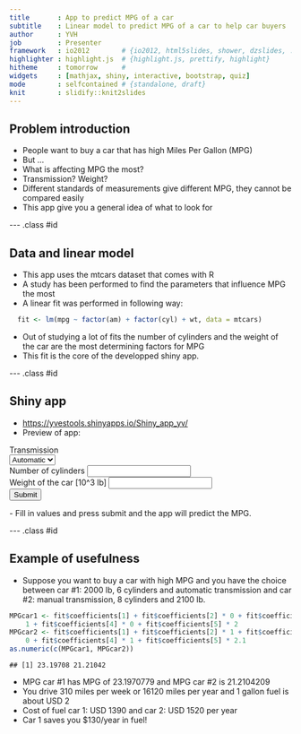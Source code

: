 ```yaml
---
title       : App to predict MPG of a car
subtitle    : Linear model to predict MPG of a car to help car buyers
author      : YVH
job         : Presenter
framework   : io2012        # {io2012, html5slides, shower, dzslides, ...}
highlighter : highlight.js  # {highlight.js, prettify, highlight}
hitheme     : tomorrow      # 
widgets     : [mathjax, shiny, interactive, bootstrap, quiz]            # {mathjax, quiz, bootstrap}
mode        : selfcontained # {standalone, draft}
knit        : slidify::knit2slides
---
```


## Problem introduction 

- People want to buy a car that has high Miles Per Gallon (MPG)
- But ... 
- What is affecting MPG the most?
- Transmission? Weight? 
- Different standards of measurements give different MPG, they cannot be compared easily
- This app give you a general idea of what to look for 


--- .class #id 

## Data and linear model

- This app uses the mtcars dataset that comes with R 
- A study has been performed to find the parameters that influence MPG the most
- A linear fit was performed in following way:

```r
  fit <- lm(mpg ~ factor(am) + factor(cyl) + wt, data = mtcars)
```
- Out of studying a lot of fits the number of cylinders and the weight of the car are the most determining factors for MPG 
- This fit is the core of the developped shiny app.


--- .class #id 

## Shiny app 
- https://yvestools.shinyapps.io/Shiny_app_yv/
- Preview of app:
<div class="row-fluid">
  <div class="col-sm-4">
    <form class="well">
      <div class="form-group shiny-input-container">
        <label class="control-label" for="am">Transmission</label>
        <div>
          <select id="am"><option value="0" selected>Automatic</option>
<option value="1">Manual</option></select>
          <script type="application/json" data-for="am" data-nonempty="">{}</script>
        </div>
      </div>
      <div class="form-group shiny-input-container">
        <label class="control-label" for="cyl">Number of cylinders</label>
        <input class="js-range-slider" id="cyl" data-min="4" data-max="8" data-from="2" data-step="2" data-grid="true" data-grid-num="2" data-grid-snap="false" data-prettify-separator="," data-keyboard="true" data-keyboard-step="50" data-drag-interval="true" data-data-type="number"/>
      </div>
      <div class="form-group shiny-input-container">
        <label class="control-label" for="wt">Weight of the car [10^3 lb]</label>
        <input class="js-range-slider" id="wt" data-min="0.1" data-max="5.5" data-from="0.1" data-step="0.01" data-grid="true" data-grid-num="10" data-grid-snap="false" data-prettify-separator="," data-keyboard="true" data-keyboard-step="0.185185185185185" data-drag-interval="true" data-data-type="number"/>
      </div>
      <div>
        <button type="submit" class="btn btn-primary">Submit</button>
      </div>
    </form>
  </div>
  <div class="col-sm-8"></div>
</div>
- Fill in values and press submit and the app will predict the MPG. 



--- .class #id 

## Example of usefulness
- Suppose you want to buy a car with high MPG and you have the choice between car #1: 2000 lb, 6 cylinders and automatic transmission and car #2: manual transmission, 8 cylinders and 2100 lb.

```r
MPGcar1 <- fit$coefficients[1] + fit$coefficients[2] * 0 + fit$coefficients[3] * 
    1 + fit$coefficients[4] * 0 + fit$coefficients[5] * 2
MPGcar2 <- fit$coefficients[1] + fit$coefficients[2] * 1 + fit$coefficients[3] * 
    0 + fit$coefficients[4] * 1 + fit$coefficients[5] * 2.1
as.numeric(c(MPGcar1, MPGcar2))
```

```
## [1] 23.19708 21.21042
```
- MPG car #1 has MPG of 23.1970779 and MPG car #2 is 21.2104209
- You drive 310 miles per week or 16120 miles per year and 1 gallon fuel is about USD 2
- Cost of fuel car 1: USD 1390 and car 2: USD 1520 per year
- Car 1 saves you $130/year in fuel! 
 






